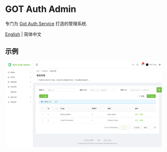 # GOT Auth Admin

专门为 [Got Auth Service](https://github.com/codetrial/got-auth-service) 打造的管理系统.

[English](./README.md) | 简体中文

## 示例

![Screen Capture](.github/preview.png)
